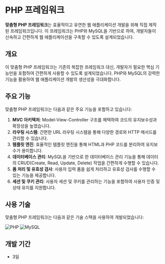 # PHP 프레임워크
**맞춤형 PHP 프레임워크**는 효율적이고 유연한 웹 애플리케이션 개발을 위해 직접 제작된 프레임워크입니다. 이 프레임워크는 PHP와 MySQL을 기반으로 하여, 개발자들이 신속하고 간편하게 웹 애플리케이션을 구축할 수 있도록 설계되었습니다.

## 개요

이 맞춤형 PHP 프레임워크는 기존의 복잡한 프레임워크 대신, 개발자가 필요한 핵심 기능만을 포함하여 간편하게 사용할 수 있도록 설계되었습니다. PHP와 MySQL의 강력한 기능을 활용하여 웹 애플리케이션 개발의 생산성을 극대화합니다.

## 주요 기능

맞춤형 PHP 프레임워크는 다음과 같은 주요 기능을 포함하고 있습니다:

1. **MVC 아키텍처**: Model-View-Controller 구조를 채택하여 코드의 유지보수성과 확장성을 높였습니다.
2. **라우팅 시스템**: 간편한 URL 라우팅 시스템을 통해 다양한 경로와 HTTP 메서드를 관리할 수 있습니다.
3. **템플릿 엔진**: 효율적인 템플릿 엔진을 통해 HTML과 PHP 코드를 분리하여 유지보수가 용이합니다.
4. **데이터베이스 관리**: MySQL을 기반으로 한 데이터베이스 관리 기능을 통해 데이터의 CRUD(Create, Read, Update, Delete) 작업을 간편하게 수행할 수 있습니다.
5. **폼 처리 및 유효성 검사**: 사용자 입력 폼을 쉽게 처리하고 유효성 검사를 수행할 수 있는 기능을 제공합니다.
6. **세션 및 쿠키 관리**: 사용자 세션 및 쿠키를 관리하는 기능을 포함하여 사용자 인증 및 상태 유지를 지원합니다.

## 사용 기술

맞춤형 PHP 프레임워크는 다음과 같은 기술 스택을 사용하여 개발되었습니다:

![PHP](https://img.shields.io/badge/PHP-777BB4?style=for-the-badge&logo=php&logoColor=white) ![MySQL](https://img.shields.io/badge/MySQL-4479A1?style=for-the-badge&logo=mysql&logoColor=white)

## 개발 기간
- 3일

